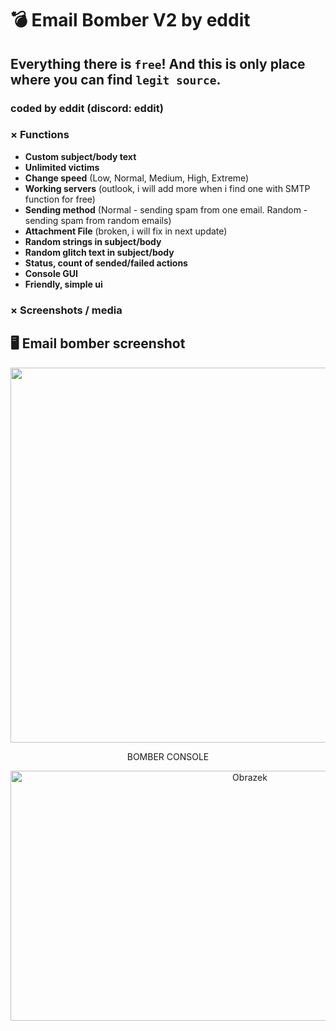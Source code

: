 # 💣 Email Bomber V2 by eddit
## Everything there is `free`! And this is only place where you can find `legit source`.
### coded by eddit (discord: eddit)

 ### × Functions
- **Custom subject/body text**
- **Unlimited victims**
- **Change speed** (Low, Normal, Medium, High, Extreme)
- **Working servers** (outlook, i will add more when i find one with SMTP function for free)
- **Sending method** (Normal - sending spam from one email. Random - sending spam from random emails)
- **Attachment File** (broken, i will fix in next update)
- **Random strings in subject/body**
- **Random glitch text in subject/body**
- **Status, count of sended/failed actions**
- **Console GUI**
- **Friendly, simple ui**
### × Screenshots / media
 ## 🖥️ Email bomber screenshot
 
 <div align="center">
  <img src="https://i.imgur.com/zQaRsK5.png" alt="Obrazek" width="1100" height="600">
</div>
 <div align="center">
    <p align="center">BOMBER CONSOLE</p>
  <img src="https://i.imgur.com/IhwKjjK.png" alt="Obrazek" width="750" height="400">
</div>
